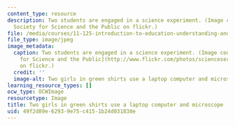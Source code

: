 ```yaml
---
content_type: resource
description: Two students are engaged in a science experiment. (Image courtesy of
  Society for Science and the Public on flickr.)
file: /media/courses/11-125-introduction-to-education-understanding-and-evaluating-education-spring-2009/49f2d89e62939e75c4151b24d031838e_11-125s09-th.jpg
file_type: image/jpeg
image_metadata:
  caption: Two students are engaged in a science experiment. (Image courtesy of [Society
    for Science and the Public](http://www.flickr.com/photos/scienceservice/3008940628/)
    on flickr.)
  credit: ''
  image-alt: Two girls in green shirts use a laptop computer and microscope.
learning_resource_types: []
ocw_type: OCWImage
resourcetype: Image
title: Two girls in green shirts use a laptop computer and microscope
uid: 49f2d89e-6293-9e75-c415-1b24d031838e
---
```

